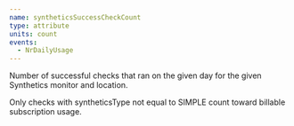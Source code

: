 ```yaml
---
name: syntheticsSuccessCheckCount
type: attribute
units: count
events:
  - NrDailyUsage
---
```


Number of successful checks that ran on the given day for the given Synthetics monitor and location.

Only checks with syntheticsType not equal to SIMPLE count toward billable subscription usage.